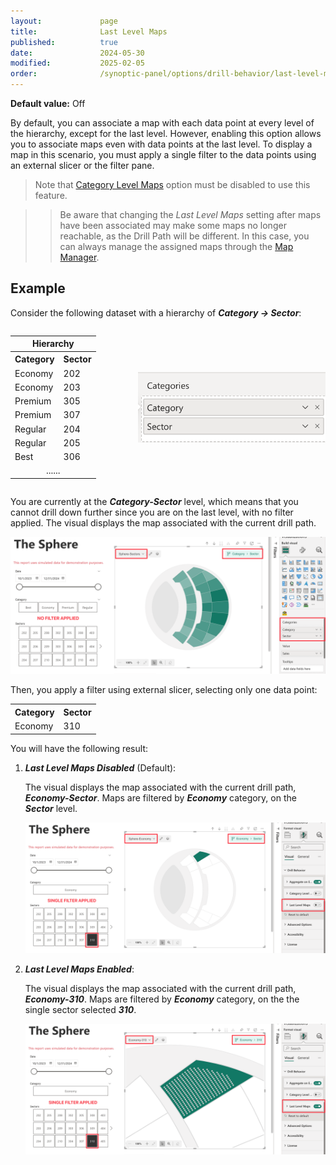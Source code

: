 ```yaml
---
layout:             page
title:              Last Level Maps
published:          true
date:               2024-05-30
modified:           2025-02-05
order:              /synoptic-panel/options/drill-behavior/last-level-maps
---
```

**Default value:** Off

By default, you can associate a map with each data point at every level of the hierarchy, except for the last level. However, enabling this option allows you to associate maps even with data points at the last level. To display a map in this scenario, you must apply a single filter to the data points using an external slicer or the filter pane.

> Note that [Category Level Maps](./category-level-maps.md) option must be disabled to use this feature.

>> Be aware that changing the *Last Level Maps* setting after maps have been associated may make some maps no longer reachable, as the Drill Path will be different. In this case, you can always manage the assigned maps through the [Map Manager](../../features/map-manager.md).

## **Example**

Consider the following dataset with a hierarchy of ***Category → Sector***:

<div style="display:flex;">
    <table width="50%">
        <tr><th colspan="3">Hierarchy</th></tr>
        <tr>
            <th>Category</th>
            <th>Sector</th>
        </tr>
        <tr>
            <td>Economy</td>
            <td>202</td>
        </tr>
        <tr>
            <td>Economy</td>
            <td>203</td>
        </tr>
        <tr>
            <td>Premium</td>
            <td>305</td>
        </tr>
        <tr>
            <td>Premium</td>
            <td>307</td>
        </tr>
        <tr>
            <td>Regular</td>
            <td>204</td>
        </tr>
        <tr>
            <td>Regular</td>
            <td>205</td>
        </tr>
            <tr>
            <td>Best</td>
            <td>306</td>
        </tr>
        <tr>
            <td colspan="2" style="text-align:center;" >......</td>
        </tr>
    </table>
 <img src="./images/catergories-field-2-levels.png" style="width:300px; align-self:center;" >
</div>

You are currently at the ***Category-Sector*** level, which means that you cannot drill down further since you are on the last level, with no filter applied. The visual displays the map associated with the current drill path. 

<img src="./images/category-sector-level.png">

Then, you apply a filter using external slicer, selecting only one data point:

<table width="50%">
        <tr>
            <th>Category</th>
            <th>Sector</th>
        </tr>
        <tr>
            <td>Economy</td>
            <td>310</td>
        </tr>
</table>

You will have the following result:

1. ***Last Level Maps Disabled*** (Default): 

    The visual displays the map associated with the current drill path, ***Economy-Sector***. Maps are filtered by ***Economy*** category, on the ***Sector*** level.

    <img src="./images/last-level-maps-disabled-single-filter.png">

2. ***Last Level Maps Enabled***:

    The visual displays the map associated with the current drill path, ***Economy-310***. Maps are filtered by ***Economy*** category, on the the single sector selected ***310***.

    <img src="./images/last-level-maps-enabled-single-filter.png">